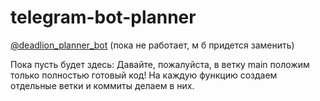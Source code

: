 # telegram-bot-planner

[@deadlion_planner_bot](https://web.telegram.org/a/#8059208448) (пока не работает, м б придется заменить)

Пока пусть будет здесь: 
Давайте, пожалуйста, в ветку main положим только полностью готовый код! На каждую функцию создаем отдельные ветки и коммиты делаем в них.
